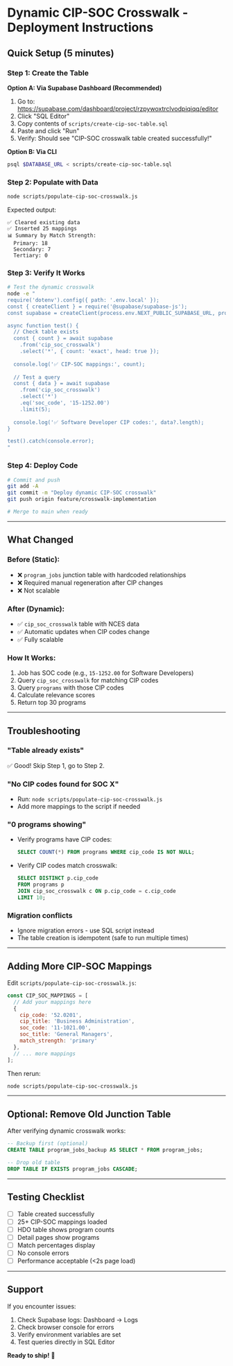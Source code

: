 # Dynamic CIP-SOC Crosswalk - Deployment Instructions

## Quick Setup (5 minutes)

### Step 1: Create the Table

**Option A: Via Supabase Dashboard (Recommended)**
1. Go to: https://supabase.com/dashboard/project/rzpywoxtrclvodpiqiqq/editor
2. Click "SQL Editor"
3. Copy contents of `scripts/create-cip-soc-table.sql`
4. Paste and click "Run"
5. Verify: Should see "CIP-SOC crosswalk table created successfully!"

**Option B: Via CLI**
```bash
psql $DATABASE_URL < scripts/create-cip-soc-table.sql
```

### Step 2: Populate with Data

```bash
node scripts/populate-cip-soc-crosswalk.js
```

Expected output:
```
✅ Cleared existing data
✅ Inserted 25 mappings
📊 Summary by Match Strength:
  Primary: 18
  Secondary: 7
  Tertiary: 0
```

### Step 3: Verify It Works

```bash
# Test the dynamic crosswalk
node -e "
require('dotenv').config({ path: '.env.local' });
const { createClient } = require('@supabase/supabase-js');
const supabase = createClient(process.env.NEXT_PUBLIC_SUPABASE_URL, process.env.SUPABASE_SERVICE_ROLE_KEY);

async function test() {
  // Check table exists
  const { count } = await supabase
    .from('cip_soc_crosswalk')
    .select('*', { count: 'exact', head: true });
  
  console.log('✅ CIP-SOC mappings:', count);
  
  // Test a query
  const { data } = await supabase
    .from('cip_soc_crosswalk')
    .select('*')
    .eq('soc_code', '15-1252.00')
    .limit(5);
  
  console.log('✅ Software Developer CIP codes:', data?.length);
}

test().catch(console.error);
"
```

### Step 4: Deploy Code

```bash
# Commit and push
git add -A
git commit -m "Deploy dynamic CIP-SOC crosswalk"
git push origin feature/crosswalk-implementation

# Merge to main when ready
```

---

## What Changed

### Before (Static):
- ❌ `program_jobs` junction table with hardcoded relationships
- ❌ Required manual regeneration after CIP changes
- ❌ Not scalable

### After (Dynamic):
- ✅ `cip_soc_crosswalk` table with NCES data
- ✅ Automatic updates when CIP codes change
- ✅ Fully scalable

### How It Works:
1. Job has SOC code (e.g., `15-1252.00` for Software Developers)
2. Query `cip_soc_crosswalk` for matching CIP codes
3. Query `programs` with those CIP codes
4. Calculate relevance scores
5. Return top 30 programs

---

## Troubleshooting

### "Table already exists"
✅ Good! Skip Step 1, go to Step 2.

### "No CIP codes found for SOC X"
- Run: `node scripts/populate-cip-soc-crosswalk.js`
- Add more mappings to the script if needed

### "0 programs showing"
- Verify programs have CIP codes: 
  ```sql
  SELECT COUNT(*) FROM programs WHERE cip_code IS NOT NULL;
  ```
- Verify CIP codes match crosswalk:
  ```sql
  SELECT DISTINCT p.cip_code 
  FROM programs p
  JOIN cip_soc_crosswalk c ON p.cip_code = c.cip_code
  LIMIT 10;
  ```

### Migration conflicts
- Ignore migration errors - use SQL script instead
- The table creation is idempotent (safe to run multiple times)

---

## Adding More CIP-SOC Mappings

Edit `scripts/populate-cip-soc-crosswalk.js`:

```javascript
const CIP_SOC_MAPPINGS = [
  // Add your mappings here
  { 
    cip_code: '52.0201', 
    cip_title: 'Business Administration', 
    soc_code: '11-1021.00', 
    soc_title: 'General Managers', 
    match_strength: 'primary' 
  },
  // ... more mappings
];
```

Then rerun:
```bash
node scripts/populate-cip-soc-crosswalk.js
```

---

## Optional: Remove Old Junction Table

After verifying dynamic crosswalk works:

```sql
-- Backup first (optional)
CREATE TABLE program_jobs_backup AS SELECT * FROM program_jobs;

-- Drop old table
DROP TABLE IF EXISTS program_jobs CASCADE;
```

---

## Testing Checklist

- [ ] Table created successfully
- [ ] 25+ CIP-SOC mappings loaded
- [ ] HDO table shows program counts
- [ ] Detail pages show programs
- [ ] Match percentages display
- [ ] No console errors
- [ ] Performance acceptable (<2s page load)

---

## Support

If you encounter issues:
1. Check Supabase logs: Dashboard → Logs
2. Check browser console for errors
3. Verify environment variables are set
4. Test queries directly in SQL Editor

**Ready to ship!** 🚀
